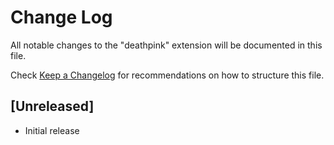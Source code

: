 # Change Log

All notable changes to the "deathpink" extension will be documented in this file.

Check [Keep a Changelog](http://keepachangelog.com/) for recommendations on how to structure this file.

## [Unreleased]

- Initial release
